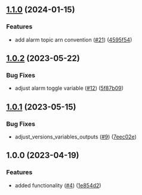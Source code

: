 ## [1.1.0](https://github.com/justtrackio/terraform-aws-kinesis/compare/v1.0.2...v1.1.0) (2024-01-15)


### Features

* add alarm topic arn convention ([#21](https://github.com/justtrackio/terraform-aws-kinesis/issues/21)) ([4595f54](https://github.com/justtrackio/terraform-aws-kinesis/commit/4595f544814a27a94a5cff6dfc8579c6b064e670))

## [1.0.2](https://github.com/justtrackio/terraform-aws-kinesis/compare/v1.0.1...v1.0.2) (2023-05-22)


### Bug Fixes

* adjust alarm toggle variable ([#12](https://github.com/justtrackio/terraform-aws-kinesis/issues/12)) ([5f87b09](https://github.com/justtrackio/terraform-aws-kinesis/commit/5f87b09a5efe1ebb59c0bcf8ec10d9f6d8dba82a))

## [1.0.1](https://github.com/justtrackio/terraform-aws-kinesis/compare/v1.0.0...v1.0.1) (2023-05-15)


### Bug Fixes

* adjust_versions_variables_outputs ([#9](https://github.com/justtrackio/terraform-aws-kinesis/issues/9)) ([7eec02e](https://github.com/justtrackio/terraform-aws-kinesis/commit/7eec02e3ba893170ebf74b229ac9647879cf9342))

## 1.0.0 (2023-04-19)


### Features

* added functionality ([#4](https://github.com/justtrackio/terraform-aws-kinesis/issues/4)) ([1e854d2](https://github.com/justtrackio/terraform-aws-kinesis/commit/1e854d214b3416a3ec57cbd7a5deeb0c00f8357d))

